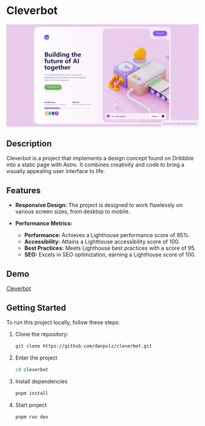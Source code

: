# Cleverbot

[![Cleverbot Screenshot](cleverbot.png)](https://lucky-croquembouche-7e6f9b.netlify.app/)
## Description

Cleverbot is a project that implements a design concept found on Dribbble into a static page with Astro. It combines creativity and code to bring a visually appealing user interface to life.

## Features

- **Responsive Design:** The project is designed to work flawlessly on various screen sizes, from desktop to mobile.

- **Performance Metrics:**
  - **Performance:** Achieves a Lighthouse performance score of 95%.
  - **Accessibility:** Attains a Lighthouse accessibility score of 100.
  - **Best Practices:** Meets Lighthouse best practices with a score of 95.
  - **SEO:** Excels in SEO optimization, earning a Lighthouse score of 100.

## Demo

[Cleverbot](https://lucky-croquembouche-7e6f9b.netlify.app/)

## Getting Started

To run this project locally, follow these steps:

1. Clone the repository:

   ```bash
   git clone https://github.com/danpvlz/cleverbot.git

2. Enter the project

   ```bash
   cd cleverbot

3. Install dependencies

   ```bash
   pnpm install

4. Start project

   ```bash
   pnpm run dev